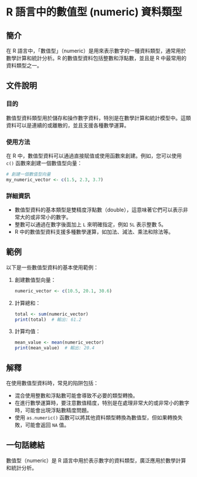 <!--
Meta Description: # R 語言中的數值型 (numeric) 資料類型 ## 簡介 在 R 語言中，「數值型」（numeric）是用來表示數字的一種資料類型，通常用於數學計算和統計分析。R 的數值型資料包括整數和浮點數，並且是 R 中最常用的資料類型之一。 ## 文件說明 ### 目的 數值型資料類型用於儲存和操作數...
Meta Keywords: numeric, numeric_vector, 數值型, total, print
-->

# R 語言中的數值型 (numeric) 資料類型

## 簡介
在 R 語言中，「數值型」（numeric）是用來表示數字的一種資料類型，通常用於數學計算和統計分析。R 的數值型資料包括整數和浮點數，並且是 R 中最常用的資料類型之一。

## 文件說明
### 目的
數值型資料類型用於儲存和操作數字資料，特別是在數學計算和統計模型中。這類資料可以是連續的或離散的，並且支援各種數學運算。

### 使用方法
在 R 中，數值型資料可以通過直接賦值或使用函數來創建。例如，您可以使用 `c()` 函數來創建一個數值型向量：

```r
# 創建一個數值型向量
my_numeric_vector <- c(1.5, 2.3, 3.7)
```

### 詳細資訊
- 數值型資料的基本類型是雙精度浮點數（double），這意味著它們可以表示非常大的或非常小的數字。
- 整數可以通過在數字後面加上 `L` 來明確指定，例如 `5L` 表示整數 5。
- R 中的數值型資料支援多種數學運算，如加法、減法、乘法和除法等。

## 範例
以下是一些數值型資料的基本使用範例：

1. 創建數值型向量：
   ```r
   numeric_vector <- c(10.5, 20.1, 30.6)
   ```

2. 計算總和：
   ```r
   total <- sum(numeric_vector)
   print(total)  # 輸出: 61.2
   ```

3. 計算均值：
   ```r
   mean_value <- mean(numeric_vector)
   print(mean_value)  # 輸出: 20.4
   ```

## 解釋
在使用數值型資料時，常見的陷阱包括：
- 混合使用整數和浮點數可能會導致不必要的類型轉換。
- 在進行數學運算時，要注意數值精度，特別是在處理非常大的或非常小的數字時，可能會出現浮點數精度問題。
- 使用 `as.numeric()` 函數可以將其他資料類型轉換為數值型，但如果轉換失敗，可能會返回 `NA` 值。

## 一句話總結
數值型（numeric）是 R 語言中用於表示數字的資料類型，廣泛應用於數學計算和統計分析。